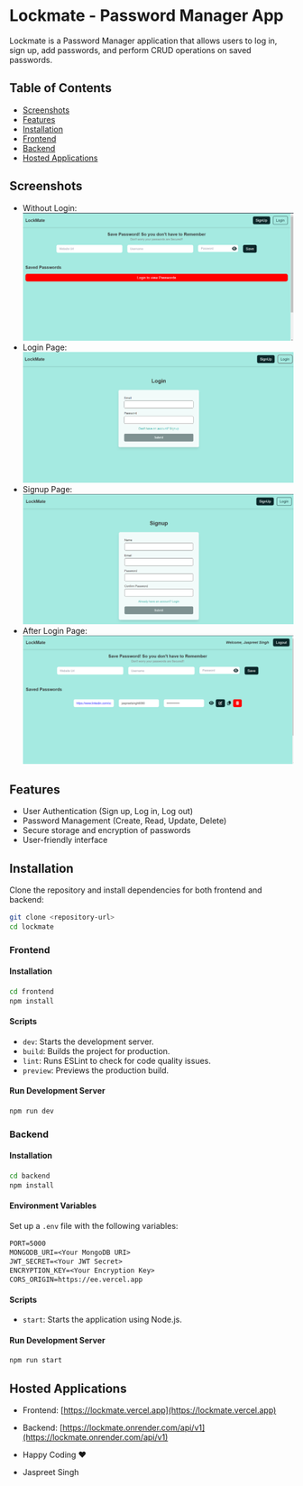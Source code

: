 
# Lockmate - Password Manager App

Lockmate is a Password Manager application that allows users to log in, sign up, add passwords, and perform CRUD operations on saved passwords.


## Table of Contents

- [Screenshots](#screenshots)
- [Features](#features)
- [Installation](#installation)
- [Frontend](#frontend)
- [Backend](#backend)
- [Hosted Applications](#hosted-applications)

## Screenshots

- Without Login: ![Without Login](/assets/1.png)
- Login Page: ![Login Page](/assets/3.png)
- Signup Page: ![Signup Page](/assets/2.png)
- After Login Page: ![After Login](/assets/4.png)

## Features

- User Authentication (Sign up, Log in, Log out)
- Password Management (Create, Read, Update, Delete)
- Secure storage and encryption of passwords
- User-friendly interface

## Installation

Clone the repository and install dependencies for both frontend and backend:

```bash
git clone <repository-url>
cd lockmate
```

### Frontend

#### Installation

```bash
cd frontend
npm install
```

#### Scripts

- `dev`: Starts the development server.
- `build`: Builds the project for production.
- `lint`: Runs ESLint to check for code quality issues.
- `preview`: Previews the production build.

#### Run Development Server

```bash
npm run dev
```

### Backend

#### Installation

```bash
cd backend
npm install
```

#### Environment Variables

Set up a `.env` file with the following variables:

```plaintext
PORT=5000
MONGODB_URI=<Your MongoDB URI>
JWT_SECRET=<Your JWT Secret>
ENCRYPTION_KEY=<Your Encryption Key>
CORS_ORIGIN=https://ee.vercel.app
```

#### Scripts

- `start`: Starts the application using Node.js.

#### Run Development Server

```bash
npm run start
```

## Hosted Applications

- Frontend: [https://lockmate.vercel.app](https://lockmate.vercel.app)
- Backend: [https://lockmate.onrender.com/api/v1](https://lockmate.onrender.com/api/v1)


- Happy Coding ❤️
- Jaspreet Singh